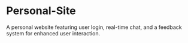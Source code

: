 # Personal-Site

A personal website featuring user login, real-time chat,
and a feedback system for enhanced user interaction.
